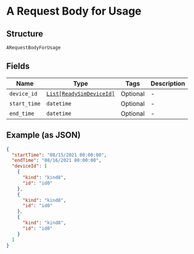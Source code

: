 
# A Request Body for Usage

## Structure

`ARequestBodyForUsage`

## Fields

| Name | Type | Tags | Description |
|  --- | --- | --- | --- |
| `device_id` | [`List[ReadySimDeviceId]`](../../doc/models/ready-sim-device-id.md) | Optional | - |
| `start_time` | `datetime` | Optional | - |
| `end_time` | `datetime` | Optional | - |

## Example (as JSON)

```json
{
  "startTime": "08/15/2021 00:00:00",
  "endTime": "08/16/2021 00:00:00",
  "deviceId": [
    {
      "kind": "kind8",
      "id": "id0"
    },
    {
      "kind": "kind8",
      "id": "id0"
    },
    {
      "kind": "kind8",
      "id": "id0"
    }
  ]
}
```

